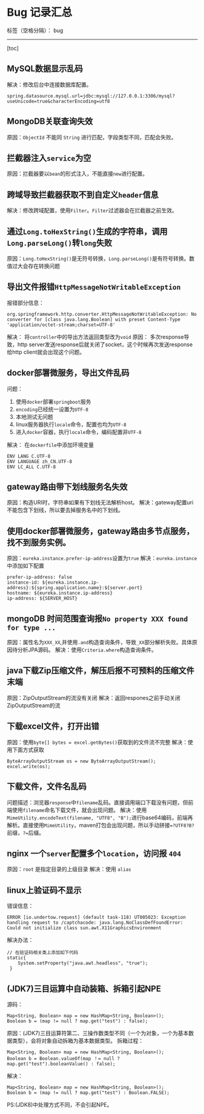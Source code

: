 ﻿# Bug 记录汇总

标签（空格分隔）： bug

---

[toc]

## MySQL数据显示乱码
解决：修改后台中连接数据库配置。

```
spring.datasource.mysql.url=jdbc:mysql://127.0.0.1:3306/mysql?useUnicode=true&characterEncoding=utf8
```

## MongoDB关联查询失效
原因：`ObjectId` 不能同 `String` 进行匹配，字段类型不同，匹配会失败。

## 拦截器注入`service`为空
原因：拦截器要以`bean`的形式注入，不能直接`new`进行配置。

## 跨域导致拦截器获取不到自定义`header`信息
解决：修改跨域配置，使用`Filter`。`Filter`过滤器会在拦截器之前生效。

## 通过`Long.toHexString()`生成的字符串，调用`Long.parseLong()`转`long`失败
原因：`Long.toHexString()`是无符号转换，`Long.parseLong()`是有符号转换。数值过大会存在转换问题

## 导出文件报错`HttpMessageNotWritableException`
报错部分信息：
```
org.springframework.http.converter.HttpMessageNotWritableException: No converter for [class java.lang.Boolean] with preset Content-Type 'application/octet-stream;charset=UTF-8'
```
解决：
将`controller`中的导出方法返回类型改为`void`
原因：
多次response导致，http server发送response后就关闭了socket，这个时候再次发送response给http client就会出现这个问题。

## docker部署微服务，导出文件乱码
问题：

1. 使用`docker`部署`springboot`服务
1. `encoding`已经统一设置为`UTF-8`
1. 本地测试无问题
1. linux服务器执行`locale`命令，配置也均为`UTF-8`
1. 进入`docker`容器，执行`locale`命令，编码配置非`UTF-8`

解决：
在`dockerfile`中添加环境变量
```
ENV LANG C.UTF-8
ENV LANGUAGE zh_CN.UTF-8
ENV LC_ALL C.UTF-8
```

## gateway路由带下划线服务名失效
原因：构造URI时，字符串如果有下划线无法解析host。
解决：gateway配置uri不能包含下划线，所以要去掉服务名中的下划线。

## 使用docker部署微服务，gateway路由多节点服务，找不到服务实例。
原因：`eureka.instance.prefer-ip-address`设置为`true`
解决：`eureka.instance`中添加如下配置
```
prefer-ip-address: false
instance-id: ${eureka.instance.ip-address}:${spring.application.name}:${server.port}
hostname: ${eureka.instance.ip-address}
ip-address: ${SERVER_HOST}
```

## mongoDB 时间范围查询报`No property XXX found for type ...`
原因：属性名为`XXX_XX`,并使用`.and`构造查询条件，导致`_XX`部分解析失败。具体原因待分析JPA源码。
解决：使用`Criteria.where`构造查询条件。

## java下载Zip压缩文件，解压后报不可预料的压缩文件末端
原因：ZipOutputStream的流没有关闭
解决：返回respones之前手动关闭ZipOutputStream的流

## 下载excel文件，打开出错
原因：使用`byte[] bytes = excel.getBytes()`获取到的文件流不完整
解决：使用下面方式获取
```
ByteArrayOutputStream os = new ByteArrayOutputStream();
excel.write(os);
```

## 下载文件，文件名乱码
问题描述：浏览器`response`中`filename`乱码。直接调用端口下载没有问题，但前端使用`filename`命名下载文件，就会出现问题。
解决：使用`MimeUtility.encodeText(filename, "UTF8", "B");`进行base64编码，前端再解析。直接使用`MimeUtility`，maven打包会出现问题，所以手动拼接`=?UTF8?B?`前缀，`?=`后缀。

## nginx 一个`server`配置多个`location`，访问报 `404`
原因：`root` 是指定目录的上级目录
解决：使用 `alias` 

## linux上验证码不显示
错误信息：
``` 
ERROR [io.undertow.request] (default task-118) UT005023: Exception handling request to /captchacode: java.lang.NoClassDefFoundError: Could not initialize class sun.awt.X11GraphicsEnvironment
```
解决办法：
```
// 在验证码相关类上添加如下代码
static{
 	System.setProperty("java.awt.headless", "true");
 }
```

## (JDK7)三目运算中自动装箱、拆箱引起NPE
源码：
```
Map<String, Boolean> map = new HashMap<String, Boolean>();
Boolean b = (map != null ? map.get("test") : false);
```
原因：(JDK7)三目运算符第二、三操作数类型不同（一个为对象，一个为基本数据类型），会将对象自动拆箱为基本数据类型。
拆箱过程：
```
Map<String, Boolean> map = new HashMap<String, Boolean>();
Boolean b = Boolean.valueOf(map ！= null ? map.get("test").booleanValue() : false);
```
解决：
```
Map<String, Boolean> map = new HashMap<String, Boolean>();
Boolean b = (map != null ? map.get("test") : Boolean.FALSE);
```
PS:(JDK8)中处理方式不同，不会引起NPE。